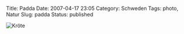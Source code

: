Title: Padda
Date: 2007-04-17 23:05
Category: Schweden
Tags: photo, Natur
Slug: padda
Status: published

![Kröte](/pic/padda.gif "Kröte")

